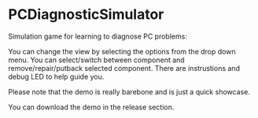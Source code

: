 # PCDiagnosticSimulator

Simulation game for learning to diagnose PC problems:

You can change the view by selecting the options from the drop down menu.
You can select/switch between component and remove/repair/putback selected component.
There are instrustions and debug LED to help guide you.

Please note that the demo is really barebone and is just a quick showcase.

You can download the demo in the release section.
